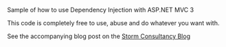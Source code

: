 Sample of how to use Dependency Injection with ASP.NET MVC 3

This code is completely free to use, abuse and do whatever you want with.

See the accompanying blog post on the [Storm Consultancy Blog](http://www.storm-consultancy.com/blog/development/tutorials/a-really-simple-guide-to-getting-started-with-dependency-injection-in-asp-net-mvc-3/#more-667)